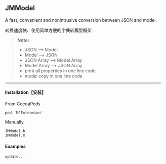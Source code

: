 JMModel
-------------

A fast, convenient and nonintrusive conversion between JSON and model.

转换速度快、使用简单方便的字典转模型框架
> **Note:**

> - JSON --> Model
> - Model --> JSON
> - JSON Array --> Model Array
> - Model Array --> JSON Array
> - print all properties in one line code
> - model copy in one line code

----
#### **Installation【安装】**
From CocoaPods
```
pod 'MJExtension'
```
Manually
```
JMModel.h
JMModel.m
```
#### **Examples**
```
update...
```
